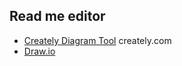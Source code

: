 ## Read me editor
- [Creately Diagram Tool](creately.com) creately.com
- [Draw.io](https://draw.io/) 
